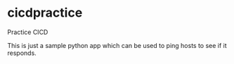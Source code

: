 # cicdpractice
Practice CICD

This is just a sample python app which can be used to ping hosts to see if it responds.
